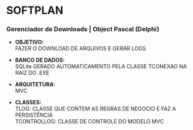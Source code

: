 # SOFTPLAN
### Gerenciador de Downloads | Object Pascal (Delphi)

* __OBJETIVO:__  
  FAZER O DOWNLOAD DE ARQUIVOS E GERAR LOGS
  
  
 
 * __BANCO DE DADOS:__   
   SQLite GERADO AUTOMATICAMENTO PELA CLASSE TCONEXAO NA RAIZ DO .EXE
   
   
   
 * __ARQUITETURA:__   
   MVC  
   
   
  
 * __CLASSES:__   
   TLOG: CLASSE QUE CONTEM AS REGRAS DE NEGOCIO E FAZ A PERSISTÊNCIA   
   TCONTROLLOG: CLASSE DE CONTROLE DO MODELO MVC
